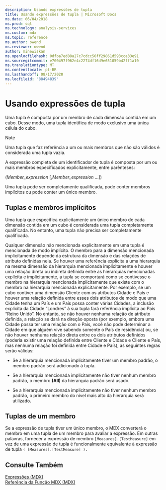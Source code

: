 ```yaml
---
description: Usando expressões de tupla
title: Usando expressões de tupla | Microsoft Docs
ms.date: 06/04/2018
ms.prod: sql
ms.technology: analysis-services
ms.custom: mdx
ms.topic: reference
ms.author: owend
ms.reviewer: owend
author: minewiskan
ms.openlocfilehash: 0dfba7ed88a27c7cdcc56ff29861d593cca33e91
ms.sourcegitcommit: e700497f962e4c2274df16d9e651059b42ff1a10
ms.translationtype: MT
ms.contentlocale: pt-BR
ms.lasthandoff: 08/17/2020
ms.locfileid: "88494839"
---
```

# <a name="using-tuple-expressions"></a>Usando expressões de tupla


  Uma tupla é composta por um membro de cada dimensão contida em um cubo. Desse modo, uma tupla identifica de modo exclusivo uma única célula do cubo.  
  
> [!NOTE]  
>  Uma tupla que faz referência a um ou mais membros que não são válidos é considerada uma tupla vazia.  
  
 A expressão completa de um identificador de tupla é composta por um ou mais membros especificados explicitamente, entre parênteses:  
  
 (*Member_expression* [,*Member_expression* ...])  
  
 Uma tupla pode ser completamente qualificada, pode conter membros implícitos ou pode conter um único membro.  
  
## <a name="tuples-and-implicit-members"></a>Tuplas e membros implícitos  
 Uma tupla que especifica explicitamente um único membro de cada dimensão contida em um cubo é considerada uma tupla completamente qualificada. No entanto, uma tupla não precisa ser completamente qualificada.  
  
 Qualquer dimensão não mencionada explicitamente em uma tupla é mencionada de modo implícito. O membro para a dimensão mencionada implicitamente depende da estrutura da dimensão e das relações de atributo definidas nela. Se houver uma referência explícita a uma hierarquia na mesma dimensão da hierarquia mencionada implicitamente e houver uma relação direta ou indireta definida entre as hierarquias mencionadas explícita e implicitamente, a tupla se comportará como se contivesse o membro na hierarquia mencionada implicitamente que existe com o membro na hierarquia mencionada explicitamente. Por exemplo, se um cubo contiver uma dimensão Cliente com os atributos Cidade e País e houver uma relação definida entre esses dois atributos de modo que uma Cidade tenha um País e um País possa conter várias Cidades, a inclusão explícita da Cidade “Londres” à sua tupla fará referência implícita ao País “Reino Unido”. No entanto, se não houver nenhuma relação de atributo definida, a relação se dará na direção oposta (por exemplo, embora uma Cidade possa ter uma relação com o País, você não pode determinar a Cidade em que alguém vive sabendo somente o País de residência) ou, se não houver nenhuma relação direta entre os dois atributos definidos (poderia existir uma relação definida entre Cliente e Cidade e Cliente e País, mas nenhuma relação foi definida entre Cidade e País), as seguintes regras serão válidas:  
  
-   Se a hierarquia mencionada implicitamente tiver um membro padrão, o membro padrão será adicionado à tupla.  
  
-   Se a hierarquia mencionada implicitamente não tiver nenhum membro padrão, o membro **(All)** da hierarquia padrão será usado.  
  
-   Se a hierarquia mencionada implicitamente não tiver nenhum membro padrão, o primeiro membro do nível mais alto da hierarquia será utilizado.  
  
## <a name="one-member-tuples"></a>Tuplas de um membro  
 Se a expressão de tupla tiver um único membro, o MDX converterá o membro em uma tupla de um membro para avaliar a expressão. Em outras palavras, fornecer a expressão de membro `[Measures].[TestMeasure]` em vez de uma expressão de tupla é funcionalmente equivalente à expressão de tupla `( [Measures].[TestMeasure] ).`  
  
## <a name="see-also"></a>Consulte Também  
 [Expressões &#40;MDX&#41;](../mdx/expressions-mdx.md)   
 [Referência da Função MDX &#40;MDX&#41;](../mdx/mdx-function-reference-mdx.md)  
  
  
